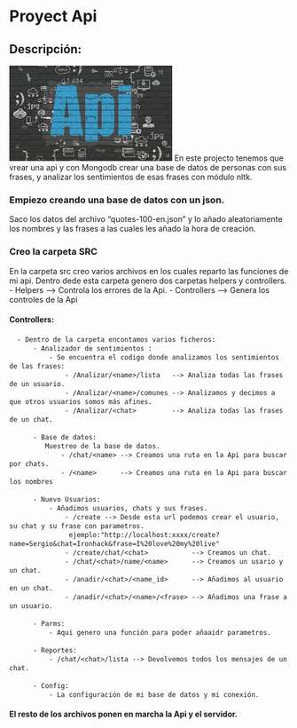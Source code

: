 # Proyect Api
## Descripción:
![Image APi](imagenes/Api.jpeg)
En este projecto tenemos que vrear una api y con Mongodb crear una base de datos de 
personas con sus frases, y analizar los sentimientos de esas frases con módulo nltk.

### Empiezo creando una  base de datos con un json.
   Saco los datos del archivo “quotes-100-en.json” y lo añado aleatoriamente los nombres y las frases a las cuales les añado la hora de creación.

### Creo la carpeta SRC
  En la carpeta src creo varios archivos en los cuales reparto las funciones de mi api. Dentro dede esta carpeta genero dos carpetas helpers y controllers.
      - Helpers --> Controla los errores de la Api.
      - Controllers --> Genera los controles de la Api
  

#### Controllers:
      - Dentro de la carpeta encontamos varios ficheros:
          - Analizador de sentimientos : 
              - Se encuentra el codigo donde analizamos los sentimientos de las frases:
                  - /Analizar/<name>/lista   --> Analiza todas las frases de un usuario.
                  - /Analizar/<name>/comunes --> Analizamos y decimos a que otros usuarios somos más afines.
                  - /Analizar/<chat>         --> Analiza todas las frases de un chat.
                    
          - Base de datos:
             Muestreo de la base de datos.
                 - /chat/<name> --> Creamos una ruta en la Api para buscar por chats.
                 - /<name>      --> Creamos una ruta en la Api para buscar los nombres
                    
          - Nuevo Usuarios:
              - Añadimos usuarios, chats y sus frases.
                  - /create --> Desde esta url podemos crear el usuario, su chat y su frase con parametros.
                   ejemplo:"http://localhost:xxxx/create?name=Sergio&chat=Ironhack&frase=I%20love%20my%20live"
                  - /create/chat/<chat>           --> Creamos un chat.                  
                  - /chat/<chat>/name/<name>      --> Creamos un usario y un chat. 
                  - /anadir/<chat>/<name_id>      --> Añadimos al usuario en un chat.
                  - /anadir/<chat>/<name>/<frase> --> Añadimos una frase a un usuario.
        
          - Parms:
              - Aqui genero una función para poder añaaidr parametros.
          
          - Reportes:
              - /chat/<chat>/lista --> Devolvemos todos los mensajes de un chat.
              
          - Config:
              - La configuración de mi base de datos y mi conexión.
              
                     
#### El resto de los archivos ponen en marcha la Api y el servidor.

